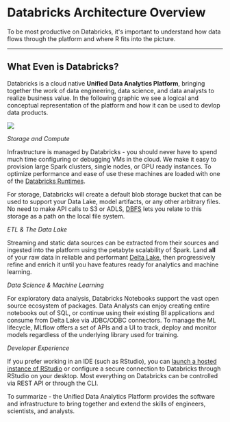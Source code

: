 # Databricks Architecture Overview

To be most productive on Databricks, it's important to understand how data flows through the platform and where R fits into the picture.
___

## What Even is Databricks?

Databricks is a cloud native **Unified Data Analytics Platform**, bringing together the work of data engineering, data science, and data analysts to realize business value.  In the following graphic we see a logical and conceptual representation of the platform and how it can be used to devlop data products. 

<img src="https://github.com/marygracemoesta/R-User-Guide/blob/master/Getting_Started/images/ref_arch.png?raw=true">

*Storage and Compute*

Infrastructure is managed by Databricks - you should never have to spend much time configuring or debugging VMs in the cloud.  We make it easy to provision large Spark clusters, single nodes, or GPU ready instances.  To optimize performance and ease of use these machines are loaded with one of the [Databricks Runtimes](https://github.com/marygracemoesta/R-User-Guide/blob/master/Getting_Started/DB_Runtime.md).  

For storage, Databricks will create a default blob storage bucket that can be used to support your Data Lake, model artifacts, or any other arbitrary files.  No need to make API calls to S3 or ADLS, [DBFS](https://github.com/marygracemoesta/R-User-Guide/blob/master/Getting_Started/DBFS.md) lets you relate to this storage as a path on the local file system. 

*ETL & The Data Lake*

Streaming and static data sources can be extracted from their sources and ingested into the platform using the petabyte scalability of Spark.  Land **all** of your raw data in reliable and performant [Delta Lake](https://github.com/marygracemoesta/R-User-Guide/blob/master/Delta_Lake/deltaLake.md), then progressively refine and enrich it until you have features ready for analytics and machine learning.  

*Data Science & Machine Learning*

For exploratory data analysis, Databricks Notebooks support the vast open source ecosystem of packages.  Data Analysts can enjoy creating entire notebooks out of SQL, or continue using their existing BI applications and consume from Delta Lake via JDBC/ODBC connectors.  To manage the ML lifecycle, MLflow offers a set of APIs and a UI to track, deploy and monitor models regardless of the underlying library used for training.  

*Developer Experience*

If you prefer working in an IDE (such as RStudio), you can [launch a hosted instance of RStudio](https://github.com/marygracemoesta/R-User-Guide/blob/master/Developing_on_Databricks/RStudio_integrations.md) or configure a secure connection to Databricks through RStudio on your desktop.  Most everything on Databricks can be controlled via REST API or through the CLI.  

To summarize - the Unified Data Analytics Platform provides the software and infrastructure to bring together and extend the skills of engineers, scientists, and analysts.


